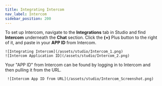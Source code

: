 ```yaml
---
title: Integrating Intercom
nav_label: Intercom
sidebar_position: 200
---
```


To set up Intercom, navigate to the **Integrations** tab in Studio and find **Intercom** underneath the **Chat**
section. Click the **(+)** Plus button to the right of it, and paste in your **APP ID** from Intercom.

    ![Integrating Intercom](/assets/studio/Intercom_1.png)
    ![Intercom Application ID](/assets/studio/Intercom_2.png)

Your "APP ID" from Intercom can be found by logging in to Intercom and then pulling it from the URL.

     ![Intercom App ID from URL](/assets/studio/Intercom_Screenshot.png)

